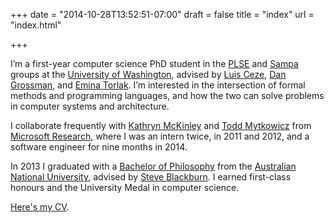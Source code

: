 +++
date = "2014-10-28T13:52:51-07:00"
draft = false
title = "index"
url = "index.html"

+++

I’m a first-year computer science PhD student in the [PLSE][] and [Sampa][] groups at the [University of Washington][uw], advised by [Luis Ceze][luisceze], [Dan Grossman][djg], and [Emina Torlak][emina]. 
I’m interested in the intersection of formal methods and programming languages, and how the two can solve problems in computer systems and architecture.

I collaborate frequently with [Kathryn McKinley][mckinley] and [Todd Mytkowicz][toddm] from [Microsoft Research][msr], where I was an intern twice, in 2011 and 2012, and a software engineer for nine months in 2014.

In 2013 I graduated with a [Bachelor of Philosophy][phb] from the [Australian National University][anu], advised by [Steve Blackburn][steveb]. I earned first-class honours and the University Medal in computer science.

[Here's my CV][cv].

[sampa]: https://sampa.cs.washington.edu
[plse]: http://uwplse.org
[uw]: https://www.cs.washington.edu
[luisceze]: http://homes.cs.washington.edu/~luisceze/
[djg]: http://homes.cs.washington.edu/~djg/
[emina]: http://homes.cs.washington.edu/~emina/
[notkin]: http://www.cs.washington.edu/students/grad/awardrecipients/notkin/
[mckinley]: http://research.microsoft.com/en-us/people/mckinley/
[toddm]: http://research.microsoft.com/en-us/people/toddm/
[msr]: http://research.microsoft.com
[phb]: http://programsandcourses.anu.edu.au/program/APHSC
[anu]: http://www.anu.edu.au
[steveb]: http://users.cecs.anu.edu.au/~steveb/
[cv]: files/cv.pdf
